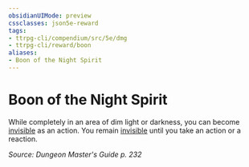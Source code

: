 ```yaml
---
obsidianUIMode: preview
cssclasses: json5e-reward
tags:
- ttrpg-cli/compendium/src/5e/dmg
- ttrpg-cli/reward/boon
aliases:
- Boon of the Night Spirit
---
```

# Boon of the Night Spirit

While completely in an area of dim light or darkness, you can become [invisible](/3-Mechanics/CLI/Rules/conditions.md#Invisible) as an action. You remain [invisible](/3-Mechanics/CLI/Rules/conditions.md#Invisible) until you take an action or a reaction. 

*Source: Dungeon Master's Guide p. 232*